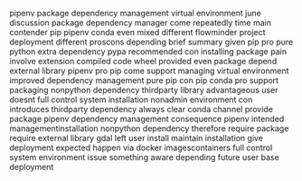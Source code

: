 pipenv package dependency management virtual environment june discussion package dependency manager come repeatedly time main contender pip pipenv conda even mixed different flowminder project deployment different proscons depending brief summary given pip pro pure python extra dependency pypa recommended con installing package pain involve extension compiled code wheel provided even package depend external library pipenv pro pip come support managing virtual environment improved dependency management pure pip con pip conda pro support packaging nonpython dependency thirdparty library advantageous user doesnt full control system installation nonadmin environment con introduces thirdparty dependency always clear conda channel provide package pipenv dependency management consequence pipenv intended managementinstallation nonpython dependency therefore require package require external library gdal left user install maintain installation give deployment expected happen via docker imagescontainers full control system environment issue something aware depending future user base deployment